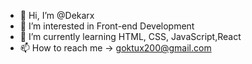 - 👋 Hi, I’m @Dekarx
- 👀 I’m interested in Front-end Development
- 🌱 I’m currently learning HTML, CSS, JavaScript,React
- 📫 How to reach me -> goktux200@gmail.com

<!---
Dekarx/Dekarx is a ✨ special ✨ repository because its `README.md` (this file) appears on your GitHub profile.
You can click the Preview link to take a look at your changes.
--->
